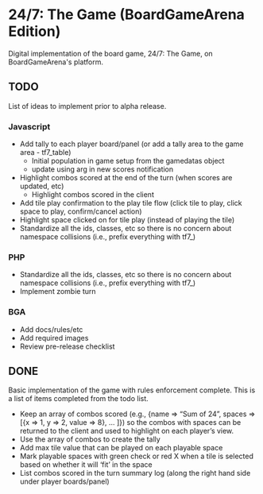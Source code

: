 # 24/7: The Game (BoardGameArena Edition)

Digital implementation of the board game, 24/7: The Game, on BoardGameArena's platform.

## TODO

List of ideas to implement prior to alpha release.

### Javascript
- Add tally to each player board/panel (or add a tally area to the game area - tf7_table)
    - Initial population in game setup from the gamedatas object
    - update using arg in new scores notification
- Highlight combos scored at the end of the turn (when scores are updated, etc)
    - Highlight combos scored in the client
- Add tile play confirmation to the play tile flow (click tile to play, click space to play, confirm/cancel action)
- Highlight space clicked on for tile play (instead of playing the tile)
- Standardize all the ids, classes, etc so there is no concern about namespace collisions (i.e., prefix everything with tf7_)

### PHP
- Standardize all the ids, classes, etc so there is no concern about namespace collisions (i.e., prefix everything with tf7_)
- Implement zombie turn

### BGA
- Add docs/rules/etc
- Add required images
- Review pre-release checklist

## DONE

Basic implementation of the game with rules enforcement complete. This is a list of items completed from the todo list.
- Keep an array of combos scored (e.g., {name => “Sum of 24”, spaces => [{x => 1, y => 2, value => 8}, … ]}) so the combos with spaces can be returned to the client and used to highlight on each player’s view.
- Use the array of combos to create the tally
- Add max tile value that can be played on each playable space
- Mark playable spaces with green check or red X when a tile is selected based on whether it will ‘fit’ in the space
- List combos scored in the turn summary log (along the right hand side under player boards/panel)
